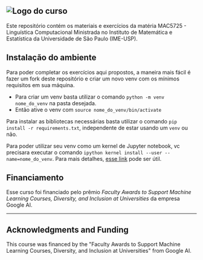 ![Logo do curso](https://github.com/alan-barzilay/NLPortugues/blob/master/imagens/logo_nlportugues.png "Logo do curso") 
---------------------------------

Este repositório contém os materiais e exercícios da matéria MAC5725 - Linguística Computacional Ministrada no Instituto de Matemática e Estatística da Universidade de São Paulo (IME-USP).




Instalação do ambiente
-----------------------
Para poder completar os exercícios aqui propostos, a maneira mais fácil é fazer um fork deste repositório e criar um novo venv com os mínimos requisitos em sua máquina. 

  - Para criar um venv basta utilizar o comando `python -m venv nome_do_venv` na pasta desejada.
  - Então ative o venv com `source nome_do_venv/bin/activate`

Para instalar as bibliotecas necessárias basta utilizar o comando `pip install -r requirements.txt`, independente de estar usando um `venv` ou não.


Para poder utilizar seu venv como um kernel de Jupyter notebook, vc precisara executar o comando `ipython kernel install --user --name=nome_do_venv`. Para mais detalhes, [esse link](https://anbasile.github.io/posts/2017-06-25-jupyter-venv/) pode ser útil.



Financiamento
--------------
Esse curso foi financiado pelo prêmio *Faculty Awards to Support Machine Learning Courses, Diversity, and Inclusion at Universities* da empresa Google AI.


_____________________________


Acknowledgments and Funding
---------------------------

This course was financed by the "Faculty Awards to Support Machine Learning Courses, Diversity, and Inclusion at Universities" from Google AI.


